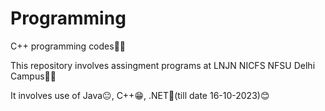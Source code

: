 # Programming
C++ programming codes🧑‍💻

This repository involves assingment programs at LNJN NICFS NFSU Delhi Campus🏫🎒

It involves use of Java😐, C++😁, .NET🫤(till date 16-10-2023)😊
